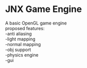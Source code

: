 # JNX Game Engine
A basic OpenGL game engine</br> proposed features:</br>-anti aliasing</br>-light mapping</br>-normal mapping</br>-obj support</br>-physics engine</br>-gui

